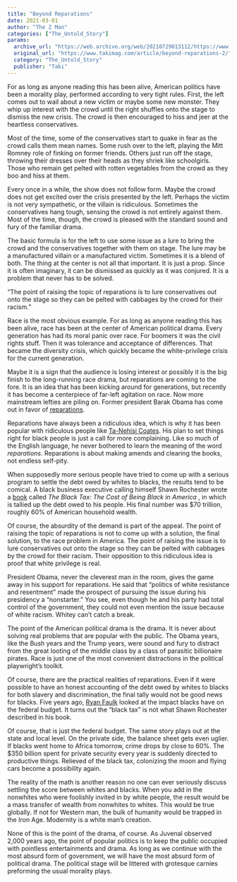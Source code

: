 ```yaml
---
title: "Beyond Reparations"
date: 2021-03-01
author: "The Z Man"
categories: ["The_Untold_Story"]
params:
  archive_url: "https://web.archive.org/web/20210729013112/https://www.takimag.com/article/beyond-reparations-2/"
  original_url: "https://www.takimag.com/article/beyond-reparations-2/"
  category: "The_Untold_Story"
  publisher: "Taki"
---
```


For as long as anyone reading this has been alive, American politics have been a morality play, performed according to very tight rules. First, the left comes out to wail about a new victim or maybe some new monster. They whip up interest with the crowd until the right shuffles onto the stage to dismiss the new crisis. The crowd is then encouraged to hiss and jeer at the heartless conservatives.

Most of the time, some of the conservatives start to quake in fear as the crowd calls them mean names. Some rush over to the left, playing the Mitt Romney role of finking on former friends. Others just run off the stage, throwing their dresses over their heads as they shriek like schoolgirls. Those who remain get pelted with rotten vegetables from the crowd as they boo and hiss at them.

Every once in a while, the show does not follow form. Maybe the crowd does not get excited over the crisis presented by the left. Perhaps the victim is not very sympathetic, or the villain is ridiculous. Sometimes the conservatives hang tough, sensing the crowd is not entirely against them. Most of the time, though, the crowd is pleased with the standard sound and fury of the familiar drama.

The basic formula is for the left to use some issue as a lure to bring the crowd and the conservatives together with them on stage. The lure may be a manufactured villain or a manufactured victim. Sometimes it is a blend of both. The thing at the center is not all that important. It is just a prop. Since it is often imaginary, it can be dismissed as quickly as it was conjured. It is a problem that never has to be solved.

“The point of raising the topic of reparations is to lure conservatives out onto the stage so they can be pelted with cabbages by the crowd for their racism.”

Race is the most obvious example. For as long as anyone reading this has been alive, race has been at the center of American political drama. Every generation has had its moral panic over race. For boomers it was the civil rights stuff. Then it was tolerance and acceptance of differences. That became the diversity crisis, which quickly became the white-privilege crisis for the current generation.

Maybe it is a sign that the audience is losing interest or possibly it is the big finish to the long-running race drama, but reparations are coming to the fore. It is an idea that has been kicking around for generations, but recently it has become a centerpiece of far-left agitation on race. Now more mainstream lefties are piling on. Former president Barak Obama has come out in favor of [reparations](https://web.archive.org/web/20210731092345/https://thehill.com/homenews/administration/540536-obama-says-reparations-are-justified).

Reparations have always been a ridiculous idea, which is why it has been popular with ridiculous people like [Ta-Nehisi Coates](https://web.archive.org/web/20210731092345/https://www.theatlantic.com/magazine/archive/2014/06/the-case-for-reparations/361631/). His plan to set things right for black people is just a call for more complaining. Like so much of the English language, he never bothered to learn the meaning of the word _reparations_. Reparations is about making amends and clearing the books, not endless self-pity.

When supposedly more serious people have tried to come up with a serious program to settle the debt owed by whites to blacks, the results tend to be comical. A black business executive calling himself Shawn Rochester wrote a [book](https://web.archive.org/web/20210731092345/https://www.amazon.com/Black-Tax-Cost-Being-America/dp/0999007203) called _The Black Tax: The Cost of Being Black in America_ , in which is tallied up the debt owed to his people. His final number was $70 trillion, roughly 60% of American household wealth.

Of course, the absurdity of the demand is part of the appeal. The point of raising the topic of reparations is not to come up with a solution, the final solution, to the race problem in America. The point of raising the issue is to lure conservatives out onto the stage so they can be pelted with cabbages by the crowd for their racism. Their opposition to this ridiculous idea is proof that white privilege is real.

President Obama, never the cleverest man in the room, gives the game away in his support for reparations. He said that “politics of white resistance and resentment” made the prospect of pursuing the issue during his presidency a “nonstarter.” You see, even though he and his party had total control of the government, they could not even mention the issue because of white racism. Whitey can’t catch a break.

The point of the American political drama is the drama. It is never about solving real problems that are popular with the public. The Obama years, like the Bush years and the Trump years, were sound and fury to distract from the great looting of the middle class by a class of parasitic billionaire pirates. Race is just one of the most convenient distractions in the political playwright’s toolkit.

Of course, there are the practical realities of reparations. Even if it were possible to have an honest accounting of the debt owed by whites to blacks for both slavery and discrimination, the final tally would not be good news for blacks. Five years ago, [Ryan Faulk](https://web.archive.org/web/20210731092345/http://thealternativehypothesis.org/index.php/2016/05/11/fiscal-impact-of-whites-blacks-and-hispanics/) looked at the impact blacks have on the federal budget. It turns out the “black tax” is not what Shawn Rochester described in his book.

Of course, that is just the federal budget. The same story plays out at the state and local level. On the private side, the balance sheet gets even uglier. If blacks went home to Africa tomorrow, crime drops by close to 60%. The $350 billion spent for private security every year is suddenly directed to productive things. Relieved of the black tax, colonizing the moon and flying cars become a possibility again.

The reality of the math is another reason no one can ever seriously discuss settling the score between whites and blacks. When you add in the nonwhites who were foolishly invited in by white people, the result would be a mass transfer of wealth from nonwhites to whites. This would be true globally. If not for Western man, the bulk of humanity would be trapped in the Iron Age. Modernity is a white man’s creation.

None of this is the point of the drama, of course. As Juvenal observed 2,000 years ago, the point of popular politics is to keep the public occupied with pointless entertainments and drama. As long as we continue with the most absurd form of government, we will have the most absurd form of political drama. The political stage will be littered with grotesque carnies preforming the usual morality plays.
